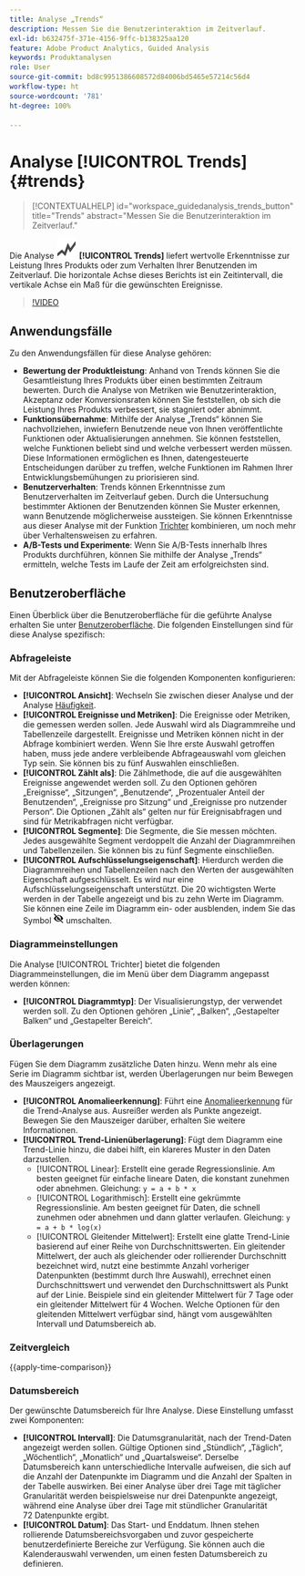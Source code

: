 ```yaml
---
title: Analyse „Trends“
description: Messen Sie die Benutzerinteraktion im Zeitverlauf.
exl-id: b632475f-371e-4156-9ffc-b138325aa120
feature: Adobe Product Analytics, Guided Analysis
keywords: Produktanalysen
role: User
source-git-commit: bd8c9951386608572d84006bd5465e57214c56d4
workflow-type: ht
source-wordcount: '781'
ht-degree: 100%

---
```


# Analyse [!UICONTROL Trends] {#trends}

<!-- markdownlint-disable MD034 -->

>[!CONTEXTUALHELP]
>id="workspace_guidedanalysis_trends_button"
>title="Trends"
>abstract="Messen Sie die Benutzerinteraktion im Zeitverlauf."

<!-- markdownlint-enable MD034 -->

Die Analyse ![GraphTrend](/help/assets/icons/GraphTrend.svg) **[!UICONTROL Trends]** liefert wertvolle Erkenntnisse zur Leistung Ihres Produkts oder zum Verhalten Ihrer Benutzenden im Zeitverlauf. Die horizontale Achse dieses Berichts ist ein Zeitintervall, die vertikale Achse ein Maß für die gewünschten Ereignisse.


>[!VIDEO](https://video.tv.adobe.com/v/3421666/?quality=12&learn=on)

## Anwendungsfälle

Zu den Anwendungsfällen für diese Analyse gehören:

* **Bewertung der Produktleistung**: Anhand von Trends können Sie die Gesamtleistung Ihres Produkts über einen bestimmten Zeitraum bewerten. Durch die Analyse von Metriken wie Benutzerinteraktion, Akzeptanz oder Konversionsraten können Sie feststellen, ob sich die Leistung Ihres Produkts verbessert, sie stagniert oder abnimmt.
* **Funktionsübernahme**: Mithilfe der Analyse „Trends“ können Sie nachvollziehen, inwiefern Benutzende neue von Ihnen veröffentlichte Funktionen oder Aktualisierungen annehmen. Sie können feststellen, welche Funktionen beliebt sind und welche verbessert werden müssen. Diese Informationen ermöglichen es Ihnen, datengesteuerte Entscheidungen darüber zu treffen, welche Funktionen im Rahmen Ihrer Entwicklungsbemühungen zu priorisieren sind.
* **Benutzerverhalten**: Trends können Erkenntnisse zum Benutzerverhalten im Zeitverlauf geben. Durch die Untersuchung bestimmter Aktionen der Benutzenden können Sie Muster erkennen, wann Benutzende möglicherweise aussteigen. Sie können Erkenntnisse aus dieser Analyse mit der Funktion [Trichter](funnel.md) kombinieren, um noch mehr über Verhaltensweisen zu erfahren.
* **A/B-Tests und Experimente**: Wenn Sie A/B-Tests innerhalb Ihres Produkts durchführen, können Sie mithilfe der Analyse „Trends“ ermitteln, welche Tests im Laufe der Zeit am erfolgreichsten sind.

## Benutzeroberfläche

Einen Überblick über die Benutzeroberfläche für die geführte Analyse erhalten Sie unter [Benutzeroberfläche](../overview.md#interface). Die folgenden Einstellungen sind für diese Analyse spezifisch:

### Abfrageleiste

Mit der Abfrageleiste können Sie die folgenden Komponenten konfigurieren:

* **[!UICONTROL Ansicht]**: Wechseln Sie zwischen dieser Analyse und der Analyse [Häufigkeit](frequency.md).
* **[!UICONTROL Ereignisse und Metriken]**: Die Ereignisse oder Metriken, die gemessen werden sollen. Jede Auswahl wird als Diagrammreihe und Tabellenzeile dargestellt. Ereignisse und Metriken können nicht in der Abfrage kombiniert werden. Wenn Sie Ihre erste Auswahl getroffen haben, muss jede andere verbleibende Abfrageauswahl vom gleichen Typ sein. Sie können bis zu fünf Auswahlen einschließen.
* **[!UICONTROL Zählt als]**: Die Zählmethode, die auf die ausgewählten Ereignisse angewendet werden soll. Zu den Optionen gehören „Ereignisse“, „Sitzungen“, „Benutzende“, „Prozentualer Anteil der Benutzenden“, „Ereignisse pro Sitzung“ und „Ereignisse pro nutzender Person“. Die Optionen „Zählt als“ gelten nur für Ereignisabfragen und sind für Metrikabfragen nicht verfügbar.
* **[!UICONTROL Segmente]**: Die Segmente, die Sie messen möchten. Jedes ausgewählte Segment verdoppelt die Anzahl der Diagrammreihen und Tabellenzeilen. Sie können bis zu fünf Segmente einschließen.
* **[!UICONTROL Aufschlüsselungseigenschaft]**: Hierdurch werden die Diagrammreihen und Tabellenzeilen nach den Werten der ausgewählten Eigenschaft aufgeschlüsselt. Es wird nur eine Aufschlüsselungseigenschaft unterstützt. Die 20 wichtigsten Werte werden in der Tabelle angezeigt und bis zu zehn Werte im Diagramm. Sie können eine Zeile im Diagramm ein- oder ausblenden, indem Sie das Symbol ![Symbol „Ein-/Ausblenden“](../assets/hide-in-chart.png) umschalten.

### Diagrammeinstellungen

Die Analyse [!UICONTROL Trichter] bietet die folgenden Diagrammeinstellungen, die im Menü über dem Diagramm angepasst werden können:

* **[!UICONTROL Diagrammtyp]**: Der Visualisierungstyp, der verwendet werden soll. Zu den Optionen gehören „Linie“, „Balken“, „Gestapelter Balken“ und „Gestapelter Bereich“.

### Überlagerungen

Fügen Sie dem Diagramm zusätzliche Daten hinzu. Wenn mehr als eine Serie im Diagramm sichtbar ist, werden Überlagerungen nur beim Bewegen des Mauszeigers angezeigt.

* **[!UICONTROL Anomalieerkennung]**: Führt eine [Anomalieerkennung](/help/analysis-workspace/c-anomaly-detection/anomaly-detection.md) für die Trend-Analyse aus. Ausreißer werden als Punkte angezeigt. Bewegen Sie den Mauszeiger darüber, erhalten Sie weitere Informationen.
* **[!UICONTROL Trend-Linienüberlagerung]**: Fügt dem Diagramm eine Trend-Linie hinzu, die dabei hilft, ein klareres Muster in den Daten darzustellen.
   * [!UICONTROL Linear]: Erstellt eine gerade Regressionslinie. Am besten geeignet für einfache lineare Daten, die konstant zunehmen oder abnehmen. Gleichung: `y = a + b * x`
   * [!UICONTROL Logarithmisch]: Erstellt eine gekrümmte Regressionslinie. Am besten geeignet für Daten, die schnell zunehmen oder abnehmen und dann glatter verlaufen. Gleichung: `y = a + b * log(x)`
   * [!UICONTROL Gleitender Mittelwert]: Erstellt eine glatte Trend-Linie basierend auf einer Reihe von Durchschnittswerten. Ein gleitender Mittelwert, der auch als gleichender oder rollierender Durchschnitt bezeichnet wird, nutzt eine bestimmte Anzahl vorheriger Datenpunkten (bestimmt durch Ihre Auswahl), errechnet einen Durchschnittswert und verwendet den Durchschnittswert als Punkt auf der Linie. Beispiele sind ein gleitender Mittelwert für 7 Tage oder ein gleitender Mittelwert für 4 Wochen. Welche Optionen für den gleitenden Mittelwert verfügbar sind, hängt vom ausgewählten Intervall und Datumsbereich ab.

### Zeitvergleich

{{apply-time-comparison}}


### Datumsbereich

Der gewünschte Datumsbereich für Ihre Analyse. Diese Einstellung umfasst zwei Komponenten:

* **[!UICONTROL Intervall]**: Die Datumsgranularität, nach der Trend-Daten angezeigt werden sollen. Gültige Optionen sind „Stündlich“, „Täglich“, „Wöchentlich“, „Monatlich“ und „Quartalsweise“. Derselbe Datumsbereich kann unterschiedliche Intervalle aufweisen, die sich auf die Anzahl der Datenpunkte im Diagramm und die Anzahl der Spalten in der Tabelle auswirken. Bei einer Analyse über drei Tage mit täglicher Granularität werden beispielsweise nur drei Datenpunkte angezeigt, während eine Analyse über drei Tage mit stündlicher Granularität 72 Datenpunkte ergibt.
* **[!UICONTROL Datum]**: Das Start- und Enddatum. Ihnen stehen rollierende Datumsbereichsvorgaben und zuvor gespeicherte benutzerdefinierte Bereiche zur Verfügung. Sie können auch die Kalenderauswahl verwenden, um einen festen Datumsbereich zu definieren.


<!--

## Example

See below for an example of the analysis.

![Trends compare](../assets/trends-compare.png)

-->